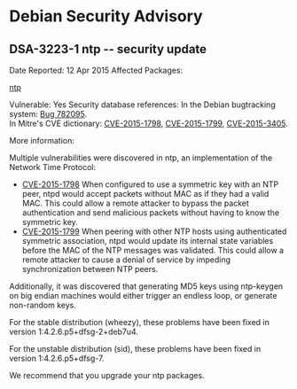 
Debian Security Advisory
========================


DSA-3223-1 ntp -- security update
---------------------------------



Date Reported:
12 Apr 2015
Affected Packages:

[ntp](https://packages.debian.org/src:ntp)

Vulnerable:
Yes
Security database references:
In the Debian bugtracking system: [Bug 782095](https://bugs.debian.org/cgi-bin/bugreport.cgi?bug=782095).  
In Mitre's CVE dictionary: [CVE-2015-1798](https://security-tracker.debian.org/tracker/CVE-2015-1798), [CVE-2015-1799](https://security-tracker.debian.org/tracker/CVE-2015-1799), [CVE-2015-3405](https://security-tracker.debian.org/tracker/CVE-2015-3405).  

More information:

Multiple vulnerabilities were discovered in ntp, an implementation of the
Network Time Protocol:


* [CVE-2015-1798](https://security-tracker.debian.org/tracker/CVE-2015-1798)
When configured to use a symmetric key with an NTP peer, ntpd would
 accept packets without MAC as if they had a valid MAC. This could
 allow a remote attacker to bypass the packet authentication and send
 malicious packets without having to know the symmetric key.
* [CVE-2015-1799](https://security-tracker.debian.org/tracker/CVE-2015-1799)
When peering with other NTP hosts using authenticated symmetric
 association, ntpd would update its internal state variables before
 the MAC of the NTP messages was validated. This could allow a remote
 attacker to cause a denial of service by impeding synchronization
 between NTP peers.


Additionally, it was discovered that generating MD5 keys using ntp-keygen
on big endian machines would either trigger an endless loop, or generate
non-random keys.


For the stable distribution (wheezy), these problems have been fixed in
version 1:4.2.6.p5+dfsg-2+deb7u4.


For the unstable distribution (sid), these problems have been fixed in
version 1:4.2.6.p5+dfsg-7.


We recommend that you upgrade your ntp packages.





